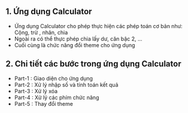 ## 1. Ứng dụng Calculator
- Ứng dụng Calculator cho phép thực hiện các phép toán cơ bản như: Cộng, trừ , nhân, chia
- Ngoài ra có thể thực phép chia lấy dư, căn bậc 2, ...
- Cuối cùng là chức năng đổi theme cho ứng dụng

## 2. Chi tiết các bước trong ứng dụng Calculator
- Part-1 : Giao diện cho ứng dụng
- Part-2 : Xử lý nhập số và tính toán kết quả
- Part-3 : Xử lý xóa
- Part-4 : Xử lý các phím chức năng
- Part-5 : Thay đổi theme